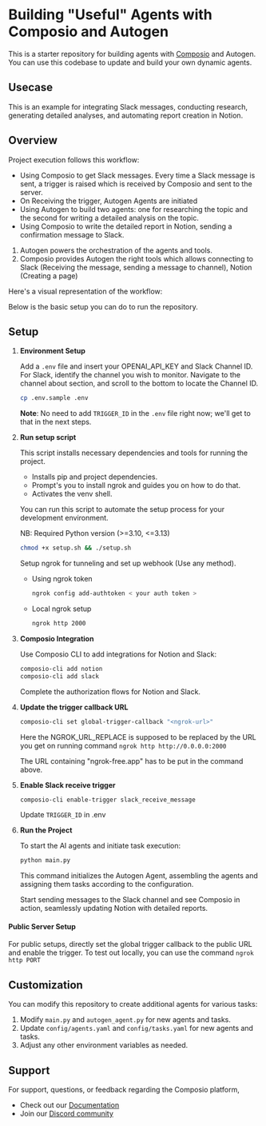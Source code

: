 # Building "Useful" Agents with Composio and Autogen

This is a starter repository for building agents with [Composio](composio.dev) and Autogen. You can use this codebase to update and build your own dynamic agents.

## Usecase

This is an example for integrating Slack messages, conducting research, generating detailed analyses, and automating report creation in Notion.

## Overview

Project execution follows this workflow:

- Using Composio to get Slack messages. Every time a Slack message is sent, a trigger is raised which is received by Composio and sent to the server.
- On Receiving the trigger, Autogen Agents are initiated
- Using Autogen to build two agents: one for researching the topic and the second for writing a detailed analysis on the topic.
- Using Composio to write the detailed report in Notion, sending a confirmation message to Slack.

1. Autogen powers the orchestration of the agents and tools.
2. Composio provides Autogen the right tools which allows connecting to Slack (Receiving the message, sending a message to channel), Notion (Creating a page)

Here's a visual representation of the workflow:

Below is the basic setup you can do to run the repository.

## Setup

1. **Environment Setup**

   Add a `.env` file and insert your OPENAI_API_KEY and Slack Channel ID.
   For Slack, identify the channel you wish to monitor. Navigate to the channel about section, and scroll to the bottom to locate the Channel ID.

   ```bash
   cp .env.sample .env
   ```

   **Note**: No need to add `TRIGGER_ID` in the `.env` file right now; we'll get to that in the next steps.

2. **Run setup script**

   This script installs necessary dependencies and tools for running the project.

   - Installs pip and project dependencies.
   - Prompt's you to install ngrok and guides you on how to do that.
   - Activates the venv shell.

   You can run this script to automate the setup process for your development environment.

   NB: Required Python version (>=3.10, <=3.13)

   ```bash
   chmod +x setup.sh && ./setup.sh
   ```

   Setup ngrok for tunneling and set up webhook (Use any method).

   - Using ngrok token
     ```bash
     ngrok config add-authtoken < your auth token >
     ```
   - Local ngrok setup
     ```bash
     ngrok http 2000
     ```

3. **Composio Integration**

   Use Composio CLI to add integrations for Notion and Slack:

   ```bash
   composio-cli add notion
   composio-cli add slack
   ```

   Complete the authorization flows for Notion and Slack.

4. **Update the trigger callback URL**

   ```bash
   composio-cli set global-trigger-callback "<ngrok-url>"
   ```

   Here the NGROK_URL_REPLACE is supposed to be replaced by the URL you get on running command `ngrok http http://0.0.0.0:2000`

   The URL containing "ngrok-free.app" has to be put in the command above.

5. **Enable Slack receive trigger**

   ```bash
   composio-cli enable-trigger slack_receive_message
   ```

   Update `TRIGGER_ID` in .env

6. **Run the Project**

   To start the AI agents and initiate task execution:

   ```bash
   python main.py
   ```

   This command initializes the Autogen Agent, assembling the agents and assigning them tasks according to the configuration.

   Start sending messages to the Slack channel and see Composio in action, seamlessly updating Notion with detailed reports.

#### Public Server Setup

For public setups, directly set the global trigger callback to the public URL and enable the trigger. To test out locally,
you can use the command `ngrok http PORT`

## Customization

You can modify this repository to create additional agents for various tasks:

1. Modify `main.py` and `autogen_agent.py` for new agents and tasks.
2. Update `config/agents.yaml` and `config/tasks.yaml` for new agents and tasks.
3. Adjust any other environment variables as needed.

## Support

For support, questions, or feedback regarding the Composio platform,

- Check out our [Documentation](https://docs.composio.dev)
- Join our [Discord community](https://discord.gg/xwT747R7NE)
